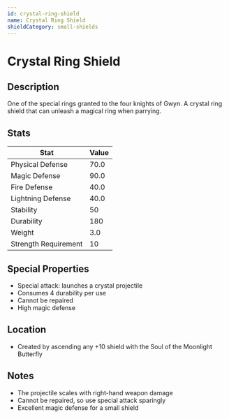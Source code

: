 ```yaml
---
id: crystal-ring-shield
name: Crystal Ring Shield
shieldCategory: small-shields
---
```


# Crystal Ring Shield

## Description
One of the special rings granted to the four knights of Gwyn. A crystal ring shield that can unleash a magical ring when parrying.

## Stats

| Stat | Value |
|------|-------|
| Physical Defense | 70.0 |
| Magic Defense | 90.0 |
| Fire Defense | 40.0 |
| Lightning Defense | 40.0 |
| Stability | 50 |
| Durability | 180 |
| Weight | 3.0 |
| Strength Requirement | 10 |

## Special Properties
- Special attack: launches a crystal projectile
- Consumes 4 durability per use
- Cannot be repaired
- High magic defense

## Location
- Created by ascending any +10 shield with the Soul of the Moonlight Butterfly

## Notes
- The projectile scales with right-hand weapon damage
- Cannot be repaired, so use special attack sparingly
- Excellent magic defense for a small shield